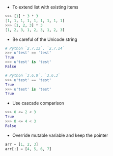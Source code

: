 - To extend list with existing items

```python
>>> [1] * 3 * 3
[1, 1, 1, 1, 1, 1, 1, 1, 1]
>>> [1, 2, 3] * 3
[1, 2, 3, 1, 2, 3, 1, 2, 3]
```

- Be careful of the Unicode string

```python
# Python `2.7.13`, `2.7.14`
>>> u'test' == 'test'
True
>>> u'test' is 'test'
False

# Python `3.6.0`, `3.6.3`
>>> u'test' == 'test'
True
>>> u'test' is 'test'
True
```

- Use cascade comparison

```python
>>> 0 <= 2 < 3
True
>>> 0 <= 4 < 3
False
```

- Override mutable variable and keep the pointer

```python
arr = [1, 2, 3]
arr[:] = [4, 5, 6, 7]
```
